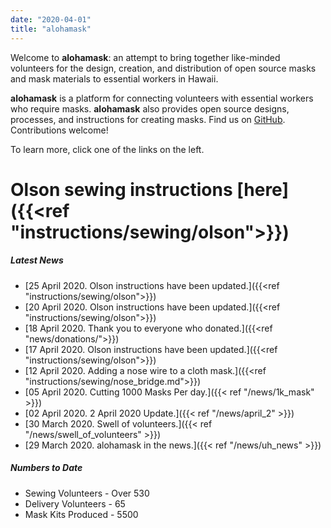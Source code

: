 ```yaml
---
date: "2020-04-01"
title: "alohamask"
---
```


Welcome to **alohamask**: an attempt to bring together like-minded volunteers for the design, creation, and distribution of open source masks and mask materials to essential workers in Hawaii.

**alohamask** is a platform for connecting volunteers with essential workers who require masks. **alohamask** also provides open source designs, processes, and instructions for creating masks. Find us on [GitHub](https://github.com/alohamask). Contributions welcome!

To learn more, click one of the links on the left. 

# Olson sewing instructions [here]({{<ref "instructions/sewing/olson">}})

##### Latest News
* [25 April 2020. Olson instructions have been updated.]({{<ref "instructions/sewing/olson">}})
* [20 April 2020. Olson instructions have been updated.]({{<ref "instructions/sewing/olson">}})
* [18 April 2020. Thank you to everyone who donated.]({{<ref "news/donations/">}})
* [17 April 2020. Olson instructions have been updated.]({{<ref "instructions/sewing/olson">}})
* [12 April 2020. Adding a nose wire to a cloth mask.]({{<ref "instructions/sewing/nose_bridge.md">}})
* [05 April 2020. Cutting 1000 Masks Per day.]({{< ref "/news/1k_mask" >}})
* [02 April 2020. 2 April 2020 Update.]({{< ref "/news/april_2" >}})
* [30 March 2020. Swell of volunteers.]({{< ref "/news/swell_of_volunteers" >}})
* [29 March 2020. alohamask in the news.]({{< ref "/news/uh_news" >}})

##### Numbers to Date

* Sewing Volunteers - Over 530 
* Delivery Volunteers - 65
* Mask Kits Produced - 5500
